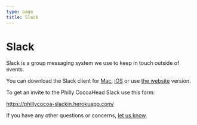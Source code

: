 ```yaml
---
type: page
title: Slack
---
```


# Slack

Slack is a group messaging system we use to keep in touch outside of events.

You can download the Slack client for [Mac](https://slack.com/downloads/osx),  [iOS](https://itunes.apple.com/app/slack-app/id618783545?ls=1&mt=8) or use [the website](https://phillycocoa.slack.com) version.

To get an invite to the Philly CocoaHead Slack use this form:

<https://phillycocoa-slackin.herokuapp.com/>

<div class="textwidget">
<script async defer src="https://phillycocoa-slackin.herokuapp.com/slackin.js?large"></script>
</div>

If you have any other questions or concerns, [let us know](/about).
